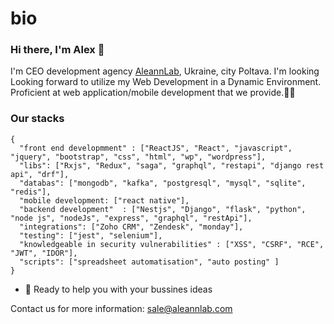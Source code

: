 # bio

### Hi there, I'm Alex 👋

I'm CEO development agency [AleannLab](https://aleannlab.com), Ukraine, city Poltava. 
I'm looking Looking forward to utilize my Web Development in a Dynamic Environment. Proficient at web application/mobile development that we provide.🧑🏻


### Our stacks

```Bug Hunter
{
  "front end developmment" : ["ReactJS", "React", "javascript", "jquery", "bootstrap", "css", "html", "wp", "wordpress"],
  "libs": ["Rxjs", "Redux", "saga", "graphql", "restapi", "django rest api", "drf"],
  "databas": ["mongodb", "kafka", "postgresql", "mysql", "sqlite", "redis"],
  "mobile development: ["react native"],
  "backend development"  : ["Nestjs", "Django", "flask", "python", "node js", "nodeJs", "express", "graphql", "restApi"],
  "integrations": ["Zoho CRM", "Zendesk", "monday"], 
  "testing": ["jest", "selenium"],
  "knowledgeable in security vulnerabilities" : ["XSS", "CSRF", "RCE", "JWT", "IDOR"],
  "scripts": ["spreadsheet automatisation", "auto posting" ]
}
```

- 🌱 Ready to help you with your bussines ideas 

Contact us for more information:
<sale@aleannlab.com>

